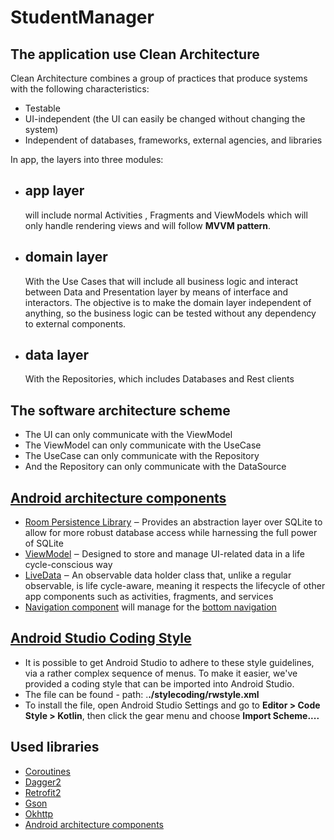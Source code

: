 # StudentManager
## The application use Clean Architecture

Clean Architecture combines a group of practices that produce systems with the following characteristics:

- Testable
- UI-independent (the UI can easily be changed without changing the system)
- Independent of databases, frameworks, external agencies, and libraries

In app, the layers into three modules:

- ## app layer 
    will include normal Activities , Fragments and ViewModels which will only handle rendering views and will follow **MVVM pattern**.

- ## domain layer 
    With the Use Cases that  will include all business logic and interact between Data and Presentation layer by means of interface and     interactors. The objective is to make the domain layer independent of anything, so the business logic can be tested without 
    any dependency to external components.

- ##  data layer 
    With the Repositories, which includes Databases and Rest clients



## The software architecture scheme
- The UI can only communicate with the ViewModel
- The ViewModel can only communicate with the UseCase
- The UseCase can only communicate with the Repository
- And the Repository can only communicate with the DataSource

## [Android architecture components](https://developer.android.com/topic/libraries/architecture) 
- [Room Persistence Library](https://developer.android.com/topic/libraries/architecture/room) ‒ Provides an abstraction layer over SQLite to allow for more robust database access while harnessing the full power of SQLite
- [ViewModel](https://developer.android.com/topic/libraries/architecture/viewmodel) ‒ Designed to store and manage UI-related data in a life cycle-conscious way
- [LiveData](https://developer.android.com/topic/libraries/architecture/livedata) ‒ An observable data holder class that, unlike a regular observable, is life cycle-aware, meaning it respects the lifecycle of other app components such as activities, fragments, and services
- [Navigation component](https://developer.android.com/guide/navigation) will manage for the [bottom navigation](https://material.io/components/bottom-navigation/)

## [Android Studio Coding Style](https://github.com/raywenderlich/kotlin-style-guide) 
- It is possible to get Android Studio to adhere to these style guidelines, via a rather complex sequence of menus. 
To make it easier, we've provided a coding style that can be imported into Android Studio.
- The file can be found - path: .**./stylecoding/rwstyle.xml**
- To install the file, open Android Studio Settings and go to **Editor > Code Style > Kotlin**, then click the gear menu and choose **Import Scheme....**

## Used libraries 
- [Coroutines](https://kotlinlang.org/docs/reference/coroutines-overview.html)
- [Dagger2](https://github.com/codepath/android_guides/wiki/Dependency-Injection-with-Dagger-2)
- [Retrofit2](https://github.com/square/retrofit)
- [Gson](https://github.com/google/gson)
- [Okhttp](https://github.com/square/okhttp)
- [Android architecture components](https://developer.android.com/topic/libraries/architecture/index.html)
